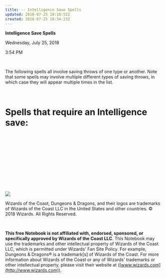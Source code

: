 ```yaml
---
title: -- Intelligence Save Spells
updated: 2018-07-25 19:10:52Z
created: 2018-07-25 18:54:23Z
---
```


**Intelligence Save Spells**

Wednesday, July 25, 2018

3:54 PM

 

The following spells all involve saving throws of one type or another. Note that some spells may involve multiple different types of saving throws, in which case they will appear multiple times in the list.

 

# **Spells that require an Intelligence save:**

 

 

 

 

 

 

![](tmp\media\image1.png)

Wizards of the Coast, Dungeons & Dragons, and their logos are trademarks of Wizards of the Coast LLC in the United States and other countries. © 2018 Wizards. All Rights Reserved.

 

**This free Notebook is not affiliated with, endorsed, sponsored, or specifically approved by Wizards of the Coast LLC**. This Notebook may use the trademarks and other intellectual property of Wizards of the Coast LLC, which is permitted under Wizards' Fan Site Policy. For example, Dungeons & Dragons® is a trademark\[s\] of Wizards of the Coast. For more information about Wizards of the Coast or any of Wizards' trademarks or other intellectual property, please visit their website at ([www.wizards.com](http://www.wizards.com)).
